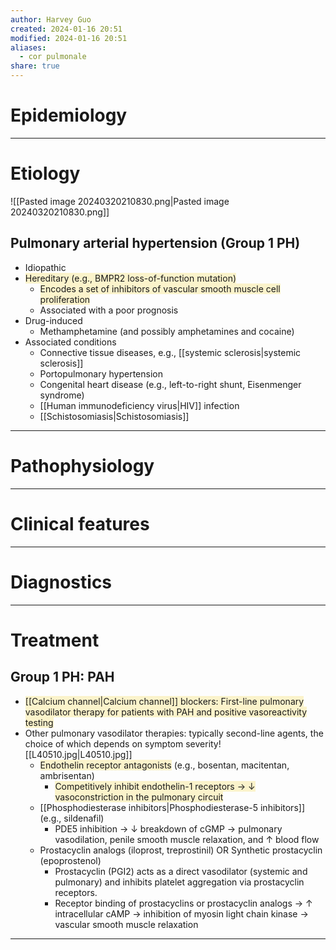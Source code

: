 ```yaml
---
author: Harvey Guo
created: 2024-01-16 20:51
modified: 2024-01-16 20:51
aliases:
  - cor pulmonale
share: true
---
```

# Epidemiology


---
# Etiology
![[Pasted image 20240320210830.png|Pasted image 20240320210830.png]]
## Pulmonary arterial hypertension (Group 1 PH)
- Idiopathic
- <span style="background:rgba(240, 200, 0, 0.2)">Hereditary (e.g., BMPR2 loss-of-function mutation)</span>
	- <span style="background:rgba(240, 200, 0, 0.2)">Encodes a set of inhibitors of vascular smooth muscle cell proliferation</span>
	- Associated with a poor prognosis
- Drug-induced
	- Methamphetamine (and possibly amphetamines and cocaine)
- Associated conditions
	- Connective tissue diseases, e.g., [[systemic sclerosis|systemic sclerosis]]
	- Portopulmonary hypertension
	- Congenital heart disease (e.g., left-to-right shunt, Eisenmenger syndrome)
	- [[Human immunodeficiency virus|HIV]] infection
	- [[Schistosomiasis|Schistosomiasis]]

---
# Pathophysiology


---
# Clinical features


---
# Diagnostics


---
# Treatment
## Group 1 PH: PAH
- <span style="background:rgba(240, 200, 0, 0.2)">[[Calcium channel|Calcium channel]] blockers: First-line pulmonary vasodilator therapy for patients with PAH and positive vasoreactivity testing</span>
- Other pulmonary vasodilator therapies: typically second-line agents, the choice of which depends on symptom severity![[L40510.jpg|L40510.jpg]]
	- <span style="background:rgba(240, 200, 0, 0.2)">Endothelin receptor antagonists</span> (e.g., bosentan, macitentan, ambrisentan)
		- <span style="background:rgba(240, 200, 0, 0.2)">Competitively inhibit endothelin-1 receptors → ↓ vasoconstriction in the pulmonary circuit</span>
	- [[Phosphodiesterase inhibitors|Phosphodiesterase-5 inhibitors]] (e.g., sildenafil)
		- PDE5 inhibition → ↓ breakdown of cGMP → pulmonary vasodilation, penile smooth muscle relaxation, and ↑ blood flow
	- Prostacyclin analogs (iloprost, treprostinil) OR Synthetic prostacyclin (epoprostenol)
		- Prostacyclin (PGI2) acts as a direct vasodilator (systemic and pulmonary) and inhibits platelet aggregation via prostacyclin receptors.
		- Receptor binding of prostacyclins or prostacyclin analogs → ↑ intracellular cAMP → inhibition of myosin light chain kinase → vascular smooth muscle relaxation

---
